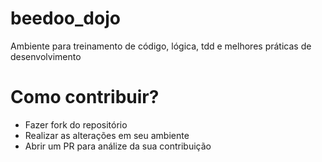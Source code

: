 # beedoo_dojo
Ambiente para treinamento de código, lógica, tdd e melhores práticas de desenvolvimento

# Como contribuir?

- Fazer fork do repositório
- Realizar as alterações em seu ambiente
- Abrir um PR para análize da sua contribuição
